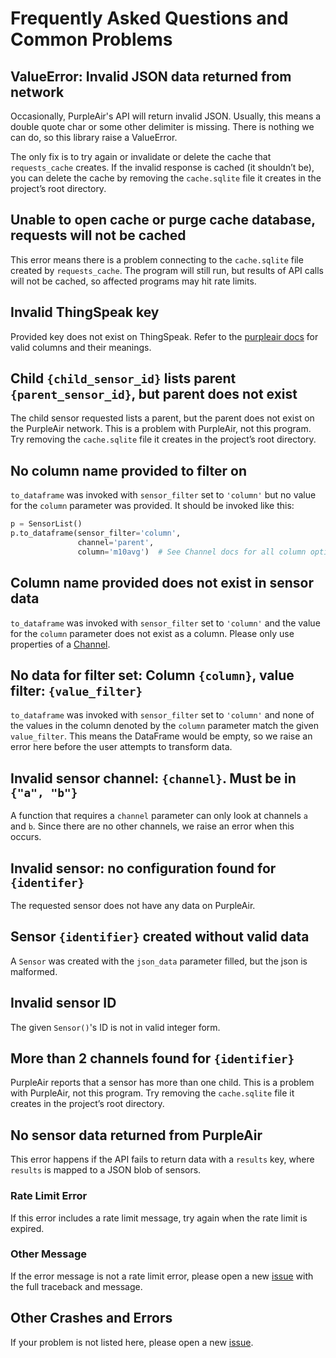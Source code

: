# Frequently Asked Questions and Common Problems

## ValueError: Invalid JSON data returned from network

Occasionally, PurpleAir's API will return invalid JSON. Usually, this means a double quote char or some other delimiter is missing. There is nothing we can do, so this library raise a ValueError.

The only fix is to try again or invalidate or delete the cache that `requests_cache` creates. If the invalid response is cached (it shouldn’t be), you can delete the cache by removing the `cache.sqlite` file it creates in the project’s root directory.

## Unable to open cache or purge cache database, requests will not be cached

This error means there is a problem connecting to the `cache.sqlite` file created by `requests_cache`. The program will still run, but results of API calls will not be cached, so affected programs may hit rate limits.

## Invalid ThingSpeak key

Provided key does not exist on ThingSpeak. Refer to the [purpleair docs](/docs/purpleair_documentation.md#Field%20descriptions) for valid columns and their meanings.

## Child `{child_sensor_id}` lists parent `{parent_sensor_id}`, but parent does not exist

The child sensor requested lists a parent, but the parent does not exist on the PurpleAir network. This is a problem with PurpleAir, not this program. Try removing the `cache.sqlite` file it creates in the project’s root directory.

## No column name provided to filter on

`to_dataframe` was invoked with `sensor_filter` set to `'column'` but no value for the `column` parameter was provided. It should be invoked like this:

```python
p = SensorList()
p.to_dataframe(sensor_filter='column',
               channel='parent',
               column='m10avg')  # See Channel docs for all column options
```

## Column name provided does not exist in sensor data

`to_dataframe` was invoked with `sensor_filter` set to `'column'` and the value for the `column` parameter does not exist as a column. Please only use properties of a [Channel](/docs/documentation.md#Channel).

## No data for filter set: Column `{column}`, value filter: `{value_filter}`

`to_dataframe` was invoked with `sensor_filter` set to `'column'` and none of the values in the column denoted by the `column` parameter match the given `value_filter`. This means the DataFrame would be empty, so we raise an error here before the user attempts to transform data.

## Invalid sensor channel: `{channel}`. Must be in `{"a", "b"}`

A function that requires a `channel` parameter can only look at channels `a` and `b`. Since there are no other channels, we raise an error when this occurs.

## Invalid sensor: no configuration found for `{identifer}`

The requested sensor does not have any data on PurpleAir.

## Sensor `{identifier}` created without valid data

A `Sensor` was created with the `json_data` parameter filled, but the json is malformed.

## Invalid sensor ID

The given `Sensor()`'s ID is not in valid integer form.

## More than 2 channels found for `{identifier}`

PurpleAir reports that a sensor has more than one child. This is a problem with PurpleAir, not this program. Try removing the `cache.sqlite` file it creates in the project’s root directory.

## No sensor data returned from PurpleAir

This error happens if the API fails to return data with a `results` key, where `results` is mapped to a JSON blob of sensors.

### Rate Limit Error

If this error includes a rate limit message, try again when the rate limit is expired.

### Other Message

If the error message is not a rate limit error, please open a new [issue](https://github.com/ReagentX/purple_air_api/issues) with the full traceback and message.

## Other Crashes and Errors

If your problem is not listed here, please open a new [issue](https://github.com/ReagentX/purple_air_api/issues).
